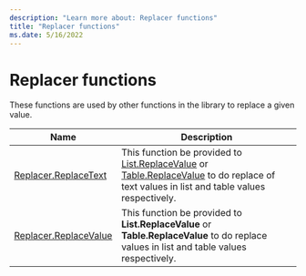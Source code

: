 ```yaml
---
description: "Learn more about: Replacer functions"
title: "Replacer functions"
ms.date: 5/16/2022
---
```

# Replacer functions

These functions are used by other functions in the library to replace a given value.  

|Name|Description|
|------------|---------------|
|[Replacer.ReplaceText](replacer-replacetext.md)|This function be provided to [List.ReplaceValue](list-replacevalue.md) or [Table.ReplaceValue](table-replacevalue.md) to do replace of text values in list and table values respectively.|
|[Replacer.ReplaceValue](replacer-replacevalue.md)|This function be provided to **List.ReplaceValue** or **Table.ReplaceValue** to do replace values in list and table values respectively.|
